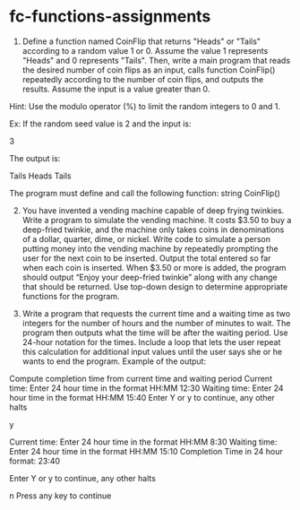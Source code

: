 # fc-functions-assignments

1.  Define a function named CoinFlip that returns "Heads" or "Tails" according to a random value 1 or 0. Assume the value 1 represents "Heads" and 0 represents "Tails". Then, write a main program that reads the desired number of coin flips as an input, calls function CoinFlip() repeatedly according to the number of coin flips, and outputs the results. Assume the input is a value greater than 0.

Hint: Use the modulo operator (%) to limit the random integers to 0 and 1.

Ex: If the random seed value is 2 and the input is:

3

The output is:

Tails
Heads
Tails

The program must define and call the following function:
string CoinFlip()


2.   You have invented a vending machine capable of deep frying twinkies. Write a program to simulate the vending machine. It costs $3.50 to buy a deep-fried twinkie, and the machine only takes coins in denominations of a dollar, quarter, dime, or nickel. Write code to simulate a person putting money into the vending machine by repeatedly prompting the user for the next coin to be inserted. Output the total entered so far when each coin is inserted. When $3.50 or more is added, the program should output “Enjoy your deep-fried twinkie” along with any change that should be returned. Use top-down design to determine appropriate functions for the program.

3.   Write a program that requests the current time and a waiting time as two integers for the number of hours and the number of minutes to wait. The program then outputs what the time will be after the waiting period. Use 24-hour notation for the times. Include a loop that lets the user repeat this calculation for additional input values until the user says she or he wants to end the program.
    Example of the output:

Compute completion time from current time and waiting period
Current time:
Enter 24 hour time in the format HH:MM
12:30
Waiting time:
Enter 24 hour time in the format HH:MM
15:40
Enter Y or y to continue, any other halts

y

Current time:
Enter 24 hour time in the format HH:MM
8:30
Waiting time:
Enter 24 hour time in the format HH:MM
15:10
Completion Time in 24 hour format:
23:40


Enter Y or y to continue, any other halts

n
Press any key to continue

